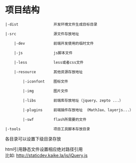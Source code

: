 # 项目结构

	|-dist                开发环境文件生成目标目录

	|-src                 源文件存放地址

	    |-dev             前端开发使用的临时文件

	    |-js              js脚本文件

	    |-less            less或者css文件

	    |-resource        其他资源存放地址

	        |-iconfont    图标文件

	        |-img         图片文件

	        |-libs        前端库存放地址（jquery、zepto ...）

	        |-plugins     前端插件存放地址 （MathJax、layerjs...）

	        |-swf         flash所需要的文件

	|-tools               项目工具脚本存放目录

各目录可以设置下级目录存放

html引用静态文件设置相应绝对路径引用  
比如: http://staticdev.kaike.la/js/jQuery.js